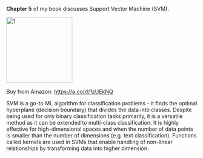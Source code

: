 
**Chapter 5** of my book discusses Support Vector Machine (SVM).


<img width="174" alt="1" src="https://github.com/user-attachments/assets/a2874186-1b73-4330-8b13-761b0012e63a">

Buy from Amazon: https://a.co/d/1zUEkNQ


SVM is a go-to ML algorithm for classification problems - it finds the optimal hyperplane (decision boundary) that divides the data into classes. 
Despite being used for only binary classification tasks primarily, it is a versatile method as it can be extended to multi-class classification. 
It is highly effective for high-dimensional spaces and when the number of data points is smaller than the number of dimensions (e.g. text classification).
Functions called kernels are used in SVMs that enable handling of non-linear relationships by transforming data into higher dimension. 

